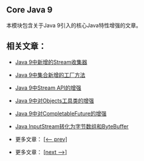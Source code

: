 ## Core Java 9

本模块包含关于Java 9引入的核心Java特性增强的文章。

## 相关文章：

- [Java 9中新增的Stream收集器](http://tu-yucheng.github.io/java-new/2023/06/09/java9-stream-collectors.html)
- [Java 9中集合新增的工厂方法](http://tu-yucheng.github.io/java-new/2023/06/09/java-9-collections-factory-methods.html)
- [Java 9中Stream API的增强](http://tu-yucheng.github.io/java-new/2023/06/09/java-9-stream-api.html)
- [Java 9中对Objects工具类的增强](http://tu-yucheng.github.io/java-new/2023/06/09/java-9-objects-new.html)
- [Java 9中对CompletableFuture的增强](http://tu-yucheng.github.io/java-new/2023/06/09/java-9-completablefuture.html)
- [Java InputStream转化为字节数组和ByteBuffer](http://tu-yucheng.github.io/java-new/2023/06/09/convert-input-stream-to-array-of-bytes.html)

- 更多文章： [[<-- prev]](../java-9-streams/README.md)
- 更多文章： [[next -->]](../java-9-new-features/README.md)